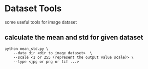 # Dataset Tools
some useful tools for image dataset

## calculate the mean and std for given dataset

```
python mean_std.py \
    --data_dir <dir to image dataset>  \
    --scale <1 or 255 (represent the output value scale)> \
    --type <jpg or png or tif ...>
```
